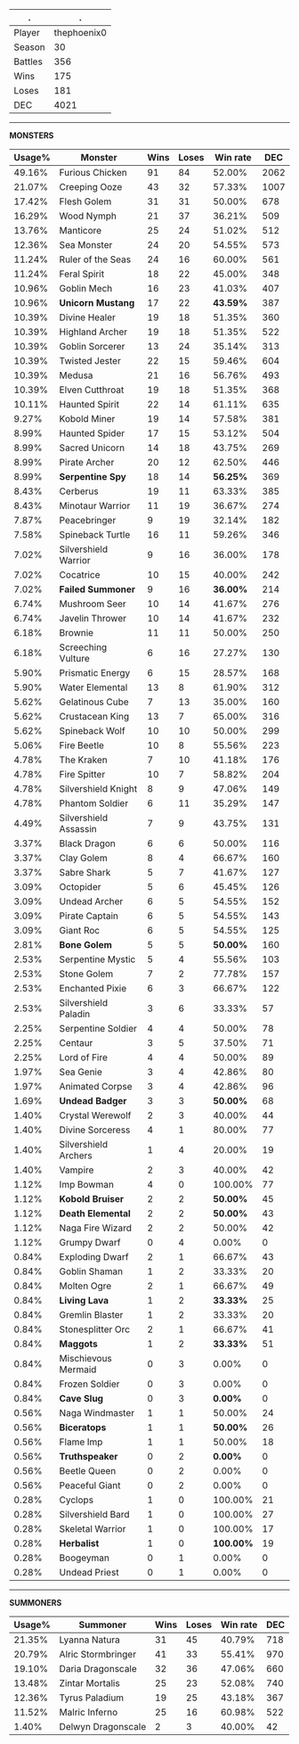 .|.
|-|-
Player|thephoenix0
Season|30
Battles|356
Wins|175
Loses|181
DEC|4021

---
**MONSTERS**

Usage%|Monster|Wins|Loses|Win rate|DEC|
-|-|-|-|-|-|
49.16%|Furious Chicken|91|84|52.00%|2062|
21.07%|Creeping Ooze|43|32|57.33%|1007|
17.42%|Flesh Golem|31|31|50.00%|678|
16.29%|Wood Nymph|21|37|36.21%|509|
13.76%|Manticore|25|24|51.02%|512|
12.36%|Sea Monster|24|20|54.55%|573|
11.24%|Ruler of the Seas|24|16|60.00%|561|
11.24%|Feral Spirit|18|22|45.00%|348|
10.96%|Goblin Mech|16|23|41.03%|407|
10.96%|**Unicorn Mustang**|17|22|**43.59%**|387|
10.39%|Divine Healer|19|18|51.35%|360|
10.39%|Highland Archer|19|18|51.35%|522|
10.39%|Goblin Sorcerer|13|24|35.14%|313|
10.39%|Twisted Jester|22|15|59.46%|604|
10.39%|Medusa|21|16|56.76%|493|
10.39%|Elven Cutthroat|19|18|51.35%|368|
10.11%|Haunted Spirit|22|14|61.11%|635|
9.27%|Kobold Miner|19|14|57.58%|381|
8.99%|Haunted Spider|17|15|53.12%|504|
8.99%|Sacred Unicorn|14|18|43.75%|269|
8.99%|Pirate Archer|20|12|62.50%|446|
8.99%|**Serpentine Spy**|18|14|**56.25%**|369|
8.43%|Cerberus|19|11|63.33%|385|
8.43%|Minotaur Warrior|11|19|36.67%|274|
7.87%|Peacebringer|9|19|32.14%|182|
7.58%|Spineback Turtle|16|11|59.26%|346|
7.02%|Silvershield Warrior|9|16|36.00%|178|
7.02%|Cocatrice|10|15|40.00%|242|
7.02%|**Failed Summoner**|9|16|**36.00%**|214|
6.74%|Mushroom Seer|10|14|41.67%|276|
6.74%|Javelin Thrower|10|14|41.67%|232|
6.18%|Brownie|11|11|50.00%|250|
6.18%|Screeching Vulture|6|16|27.27%|130|
5.90%|Prismatic Energy|6|15|28.57%|168|
5.90%|Water Elemental|13|8|61.90%|312|
5.62%|Gelatinous Cube|7|13|35.00%|160|
5.62%|Crustacean King|13|7|65.00%|316|
5.62%|Spineback Wolf|10|10|50.00%|299|
5.06%|Fire Beetle|10|8|55.56%|223|
4.78%|The Kraken|7|10|41.18%|176|
4.78%|Fire Spitter|10|7|58.82%|204|
4.78%|Silvershield Knight|8|9|47.06%|149|
4.78%|Phantom Soldier|6|11|35.29%|147|
4.49%|Silvershield Assassin|7|9|43.75%|131|
3.37%|Black Dragon|6|6|50.00%|116|
3.37%|Clay Golem|8|4|66.67%|160|
3.37%|Sabre Shark|5|7|41.67%|127|
3.09%|Octopider|5|6|45.45%|126|
3.09%|Undead Archer|6|5|54.55%|152|
3.09%|Pirate Captain|6|5|54.55%|143|
3.09%|Giant Roc|6|5|54.55%|125|
2.81%|**Bone Golem**|5|5|**50.00%**|160|
2.53%|Serpentine Mystic|5|4|55.56%|103|
2.53%|Stone Golem|7|2|77.78%|157|
2.53%|Enchanted Pixie|6|3|66.67%|122|
2.53%|Silvershield Paladin|3|6|33.33%|57|
2.25%|Serpentine Soldier|4|4|50.00%|78|
2.25%|Centaur|3|5|37.50%|71|
2.25%|Lord of Fire|4|4|50.00%|89|
1.97%|Sea Genie|3|4|42.86%|80|
1.97%|Animated Corpse|3|4|42.86%|96|
1.69%|**Undead Badger**|3|3|**50.00%**|68|
1.40%|Crystal Werewolf|2|3|40.00%|44|
1.40%|Divine Sorceress|4|1|80.00%|77|
1.40%|Silvershield Archers|1|4|20.00%|19|
1.40%|Vampire|2|3|40.00%|42|
1.12%|Imp Bowman|4|0|100.00%|77|
1.12%|**Kobold Bruiser**|2|2|**50.00%**|45|
1.12%|**Death Elemental**|2|2|**50.00%**|43|
1.12%|Naga Fire Wizard|2|2|50.00%|42|
1.12%|Grumpy Dwarf|0|4|0.00%|0|
0.84%|Exploding Dwarf|2|1|66.67%|43|
0.84%|Goblin Shaman|1|2|33.33%|20|
0.84%|Molten Ogre|2|1|66.67%|49|
0.84%|**Living Lava**|1|2|**33.33%**|25|
0.84%|Gremlin Blaster|1|2|33.33%|20|
0.84%|Stonesplitter Orc|2|1|66.67%|41|
0.84%|**Maggots**|1|2|**33.33%**|51|
0.84%|Mischievous Mermaid|0|3|0.00%|0|
0.84%|Frozen Soldier|0|3|0.00%|0|
0.84%|**Cave Slug**|0|3|**0.00%**|0|
0.56%|Naga Windmaster|1|1|50.00%|24|
0.56%|**Biceratops**|1|1|**50.00%**|26|
0.56%|Flame Imp|1|1|50.00%|18|
0.56%|**Truthspeaker**|0|2|**0.00%**|0|
0.56%|Beetle Queen|0|2|0.00%|0|
0.56%|Peaceful Giant|0|2|0.00%|0|
0.28%|Cyclops|1|0|100.00%|21|
0.28%|Silvershield Bard|1|0|100.00%|27|
0.28%|Skeletal Warrior|1|0|100.00%|17|
0.28%|**Herbalist**|1|0|**100.00%**|19|
0.28%|Boogeyman|0|1|0.00%|0|
0.28%|Undead Priest|0|1|0.00%|0|

---
**SUMMONERS**

Usage%|Summoner|Wins|Loses|Win rate|DEC|
-|-|-|-|-|-|
21.35%|Lyanna Natura|31|45|40.79%|718|
20.79%|Alric Stormbringer|41|33|55.41%|970|
19.10%|Daria Dragonscale|32|36|47.06%|660|
13.48%|Zintar Mortalis|25|23|52.08%|740|
12.36%|Tyrus Paladium|19|25|43.18%|367|
11.52%|Malric Inferno|25|16|60.98%|522|
1.40%|Delwyn Dragonscale|2|3|40.00%|42|
